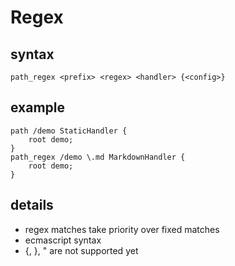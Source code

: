 
# Regex

## syntax

`path_regex <prefix> <regex> <handler> {<config>}`

## example


	path /demo StaticHandler {
		root demo;
	}
	path_regex /demo \.md MarkdownHandler {
		root demo;
	}

## details

- regex matches take priority over fixed matches
- ecmascript syntax
- {, }, " are not supported yet


